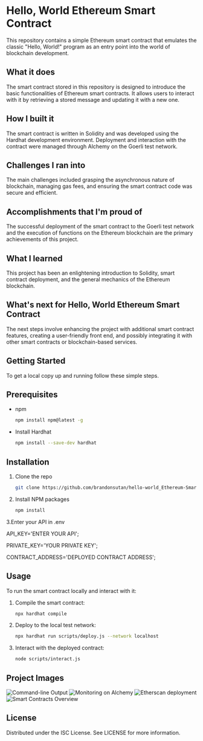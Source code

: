 # Hello, World Ethereum Smart Contract

This repository contains a simple Ethereum smart contract that emulates the classic "Hello, World!" program as an entry point into the world of blockchain development.

## What it does

The smart contract stored in this repository is designed to introduce the basic functionalities of Ethereum smart contracts. It allows users to interact with it by retrieving a stored message and updating it with a new one.

## How I built it

The smart contract is written in Solidity and was developed using the Hardhat development environment. Deployment and interaction with the contract were managed through Alchemy on the Goerli test network.

## Challenges I ran into

The main challenges included grasping the asynchronous nature of blockchain, managing gas fees, and ensuring the smart contract code was secure and efficient.

## Accomplishments that I'm proud of

The successful deployment of the smart contract to the Goerli test network and the execution of functions on the Ethereum blockchain are the primary achievements of this project.

## What I learned

This project has been an enlightening introduction to Solidity, smart contract deployment, and the general mechanics of the Ethereum blockchain.

## What's next for Hello, World Ethereum Smart Contract

The next steps involve enhancing the project with additional smart contract features, creating a user-friendly front end, and possibly integrating it with other smart contracts or blockchain-based services.

## Getting Started

To get a local copy up and running follow these simple steps.

## Prerequisites

- npm
  ```sh
  npm install npm@latest -g
  
- Install Hardhat
  ```sh
  npm install --save-dev hardhat

## Installation

1. Clone the repo
   ```sh
   git clone https://github.com/brandonsutan/hello-world_Ethereum-Smart-Contract.git
2. Install NPM packages
   ```sh
   npm install
3.Enter your API in .env


  API_KEY='ENTER YOUR API';
  
  PRIVATE_KEY='YOUR PRIVATE KEY';
  
  CONTRACT_ADDRESS='DEPLOYED CONTRACT ADDRESS';

## Usage
To run the smart contract locally and interact with it:

1. Compile the smart contract:
   ```sh
   npx hardhat compile
   
2. Deploy to the local test network:
   ```sh
   npx hardhat run scripts/deploy.js --network localhost
   
3. Interact with the deployed contract:
   ```sh
   node scripts/interact.js
## Project Images
![Command-line Output](img/cli.png)
![Monitoring on Alchemy](img/alchemy.jpeg)
![Etherscan deployment](img/etherscandeployment.jpeg)
![Smart Contracts Overview](img/etherscanoverview.jpeg)
## License

Distributed under the ISC License. See LICENSE for more information.
